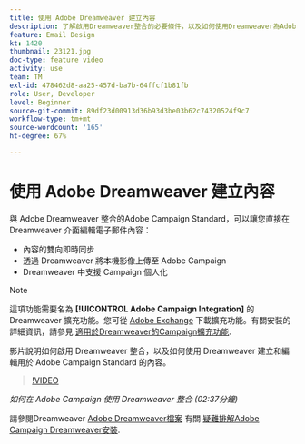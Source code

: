```yaml
---
title: 使用 Adobe Dreamweaver 建立內容
description: 了解啟用Dreamweaver整合的必要條件，以及如何使用Dreamweaver為Adobe Campaign Standard建立和編輯內容。
feature: Email Design
kt: 1420
thumbnail: 23121.jpg
doc-type: feature video
activity: use
team: TM
exl-id: 478462d8-aa25-457d-ba7b-64ffcf1b81fb
role: User, Developer
level: Beginner
source-git-commit: 89df23d00913d36b93d3be03b62c74320524f9c7
workflow-type: tm+mt
source-wordcount: '165'
ht-degree: 67%

---
```


# 使用 Adobe Dreamweaver 建立內容

與 Adobe Dreamweaver 整合的Adobe Campaign Standard，可以讓您直接在 Dreamweaver 介面編輯電子郵件內容：

* 內容的雙向即時同步
* 透過 Dreamweaver 將本機影像上傳至 Adobe Campaign
* Dreamweaver 中支援 Campaign 個人化

>[!NOTE]
>
>這項功能需要名為 **[!UICONTROL Adobe Campaign Integration]** 的 Dreamweaver 擴充功能。您可從 [Adobe Exchange](https://exchange.adobe.com/creativecloud.html#search) 下載擴充功能。有關安裝的詳細資訊，請參見 [適用於Dreamweaver的Campaign擴充功能](https://helpx.adobe.com/tw/dreamweaver/using/working-with-dreamweaver-and-campaign.html).

影片說明如何啟用 Dreamweaver 整合，以及如何使用 Dreamweaver 建立和編輯用於 Adobe Campaign Standard 的內容。

>[!VIDEO](https://video.tv.adobe.com/v/23121?quality=12&learn=on)

*如何在 Adobe Campaign 使用 Dreamweaver 整合 (02:37分鐘)*

請參閱Dreamweaver [Adobe Dreamweaver檔案](https://helpx.adobe.com/tw/dreamweaver/using/working-with-dreamweaver-and-campaign.html) 有關 [疑難排解Adobe Campaign Dreamweaver安裝](https://helpx.adobe.com/tw/dreamweaver/kb/dreamweaver-campaign-integration-issue.html).
